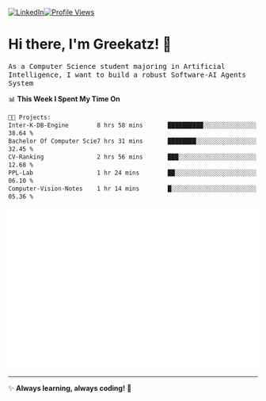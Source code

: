 [![LinkedIn](https://img.shields.io/badge/LinkedIn-0077B5?style=flat&logo=linkedin&logoColor=white)](https://www.linkedin.com/in/hungarbeit1912/)[![Profile Views](https://komarev.com/ghpvc/?username=Greekatz&color=blue&style=flat-square)](https://github.com/Greekatz)  


# Hi there, I'm Greekatz! 👋

<samp>As a Computer Science student majoring in Artificial Intelligence, I want to build a robust Software-AI Agents System<samp>


<!--START_SECTION:waka-->
📊 **This Week I Spent My Time On** 

```text
🐱‍💻 Projects: 
Inter-K-DB-Engine        8 hrs 58 mins       ██████████░░░░░░░░░░░░░░░   38.64 % 
Bachelor Of Computer Scie7 hrs 31 mins       ████████░░░░░░░░░░░░░░░░░   32.45 % 
CV-Ranking               2 hrs 56 mins       ███░░░░░░░░░░░░░░░░░░░░░░   12.68 % 
PPL-Lab                  1 hr 24 mins        ██░░░░░░░░░░░░░░░░░░░░░░░   06.10 % 
Computer-Vision-Notes    1 hr 14 mins        █░░░░░░░░░░░░░░░░░░░░░░░░   05.36 % 
```


<!--END_SECTION:waka-->

![Full-year Contribution Calendar](https://github.com/Greekatz/Greekatz/blob/main/metrics.plugin.isocalendar.fullyear.svg)

---
✨ **Always learning, always coding!** 🚀
